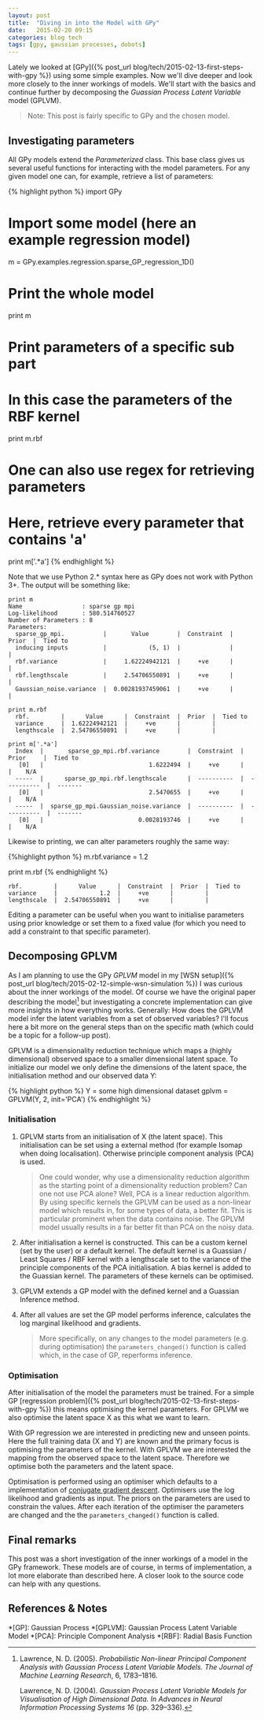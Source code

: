 ```yaml
---
layout: post
title:  "Diving in into the Model with GPy"
date:   2015-02-20 09:15
categories: blog tech
tags: [gpy, gaussian processes, dobots]
---
```


Lately we looked at [GPy]({% post_url blog/tech/2015-02-13-first-steps-with-gpy %}) using some simple examples. Now we'll dive deeper and look more closely to the inner workings of models. We'll start with the basics and continue further by decomposing the _Guassian Process Latent Variable_ model (GPLVM).

> Note: This post is fairly specific to GPy and the chosen model.

## Investigating parameters

All GPy models extend the _Parameterized_ class. This base class gives us several useful functions for interacting with the model parameters. For any given model one can, for example, retrieve a list of parameters:

{% highlight python %}
import GPy

# Import some model (here an example regression model)
m = GPy.examples.regression.sparse_GP_regression_1D()

# Print the whole model
print m

# Print parameters of a specific sub part
# In this case the parameters of the RBF kernel
print m.rbf

# One can also use regex for retrieving parameters
# Here, retrieve every parameter that contains 'a'
print m['.*a']
{% endhighlight %}

Note that we use Python 2.* syntax here as GPy does not work with Python 3+. The output will be something like:

	print m
	Name                 : sparse gp mpi
	Log-likelihood       : 580.514760527
	Number of Parameters : 8
	Parameters:
	  sparse_gp_mpi.           |       Value        |  Constraint  |  Prior  |  Tied to
	  inducing inputs          |            (5, 1)  |              |         |         
	  rbf.variance             |     1.62224942121  |     +ve      |         |         
	  rbf.lengthscale          |     2.54706550891  |     +ve      |         |         
	  Gaussian_noise.variance  |  0.00281937459061  |     +ve      |         |      

	print m.rbf
	  rbf.         |      Value      |  Constraint  |  Prior  |  Tied to
	  variance     |  1.62224942121  |     +ve      |         |         
	  lengthscale  |  2.54706550891  |     +ve      |         |        

	print m['.*a']
	  Index  |       sparse_gp_mpi.rbf.variance        |  Constraint  |    Prior     |  Tied to
	   [0]   |                              1.6222494  |     +ve      |              |    N/A    
	  -----  |      sparse_gp_mpi.rbf.lengthscale      |  ----------  |  ----------  |  -------
	   [0]   |                              2.5470655  |     +ve      |              |    N/A    
	  -----  |  sparse_gp_mpi.Gaussian_noise.variance  |  ----------  |  ----------  |  -------
	   [0]   |                           0.0028193746  |     +ve      |              |    N/A    

Likewise to printing, we can alter parameters roughly the same way:

{%highlight python %}
m.rbf.variance = 1.2

print m.rbf
{% endhighlight %}

	rbf.         |      Value      |  Constraint  |  Prior  |  Tied to
	variance     |            1.2  |     +ve      |         |         
	lengthscale  |  2.54706550891  |     +ve      |         |         

Editing a parameter can be useful when you want to initialise parameters using prior knowledge or set them to a fixed value (for which you need to add a constraint to that specific parameter).

## Decomposing GPLVM

As I am planning to use the GPy _GPLVM_ model in my [WSN setup]({% post_url blog/tech/2015-02-12-simple-wsn-simulation %}) I was curious about the inner workings of the model. Of course we have the original paper describing the model[^1] but investigating a concrete implementation can give more insights in how everything works. Generally: How does the GPLVM model infer the latent variables from a set of observed variables? I'll focus here a bit more on the general steps than on the specific math (which could be a topic for a follow-up post).

GPLVM is a dimensionality reduction technique which maps a (highly dimensional) observed space to a smaller dimensional latent space. To initialize our model we only define the dimensions of the latent space, the initialisation method and our observed data Y:

{% highlight python %}
Y = some high dimensional dataset
gplvm = GPLVM(Y, 2, init='PCA')
{% endhighlight %}

### Initialisation

1. GPLVM starts from an initialisation of X (the latent space). This initialisation can be set using a external method (for example Isomap when doing localisation). Otherwise principle component analysis (PCA) is used.

	> One could wonder, why use a dimensionality reduction algorithm as the starting point of a dimensionality reduction problem? Can one not use PCA alone? Well, PCA is a linear reduction algorithm. By using specific kernels the GPLVM can be used as a non-linear model which results in, for some types of data, a better fit. This is particular prominent when the data contains noise. The GPLVM model usually results in a far better fit than PCA on the noisy data.

2. After initialisation a kernel is constructed. This can be a custom kernel (set by the user) or a default kernel. The default kernel is a Guassian / Least Squares / RBF kernel with a lengthscale set to the variance of the principle components of the PCA initialisation. A bias kernel is added to the Guassian kernel. The parameters of these kernels can be optimised.

3. GPLVM extends a GP model with the defined kernel and a Guassian Inference method.

4. After all values are set the GP model performs inference, calculates the log marginal likelihood and gradients.

	> More specifically, on any changes to the model parameters (e.g. during optimisation) the `parameters_changed()` function is called which, in the case of GP, reperforms inference.

### Optimisation

After initialisation of the model the parameters must be trained. For a simple GP [regression problem]({% post_url blog/tech/2015-02-13-first-steps-with-gpy %}) this means optimising the kernel parameters. For GPLVM we also optimise the latent space X as this what we want to learn.

With GP regression we are interested in predicting new and unseen points. Here the full training data (X and Y) are known and the primary focus is optimising the parameters of the kernel. With GPLVM we are interested the mapping from the observed space to the latent space. Therefore we optimise both the parameters and the latent space.

Optimisation is performed using an optimiser which defaults to a implementation of [conjugate gradient descent](http://en.wikipedia.org/wiki/Conjugate_gradient_method). Optimisers use the log likelihood and gradients as input. The priors on the parameters are used to constrain the values. After each iteration of the optimiser the parameters are changed and the the `parameters_changed()` function is called.

## Final remarks

This post was a short investigation of the inner workings of a model in the GPy framework. These models are of course, in terms of implementation, a lot more elaborate than described here. A closer look to the source code can help with any questions.

## References & Notes

[^1]: Lawrence, N. D. (2005). _Probabilistic Non-linear Principal Component Analysis with Gaussian Process Latent Variable Models. The Journal of Machine Learning Research_, 6, 1783–1816.

	Lawrence, N. D. (2004). _Gaussian Process Latent Variable Models for Visualisation of High Dimensional Data. In Advances in Neural Information Processing Systems 16_ (pp. 329–336).

*[GP]: Gaussian Process
*[GPLVM]: Gaussian Process Latent Variable Model
*[PCA]: Principle Component Analysis
*[RBF]: Radial Basis Function
